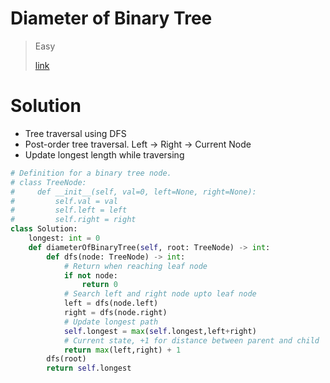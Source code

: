 # Diameter of Binary Tree

> Easy
>
> [link](https://leetcode.com/problems/diameter-of-binary-tree/)

# Solution

- Tree traversal using DFS
- Post-order tree traversal. Left -> Right -> Current Node
- Update longest length while traversing

```python
# Definition for a binary tree node.
# class TreeNode:
#     def __init__(self, val=0, left=None, right=None):
#         self.val = val
#         self.left = left
#         self.right = right
class Solution:
    longest: int = 0
    def diameterOfBinaryTree(self, root: TreeNode) -> int:
        def dfs(node: TreeNode) -> int:
            # Return when reaching leaf node
            if not node:
                return 0
            # Search left and right node upto leaf node
            left = dfs(node.left)
            right = dfs(node.right)
            # Update longest path
            self.longest = max(self.longest,left+right)
            # Current state, +1 for distance between parent and child
            return max(left,right) + 1
        dfs(root)
        return self.longest
```

